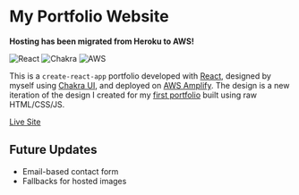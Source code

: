 # My Portfolio Website
**Hosting has been migrated from Heroku to AWS!**

![React](https://img.shields.io/badge/react-%2320232a.svg?style=for-the-badge&logo=react&logoColor=%2361DAFB)
![Chakra](https://img.shields.io/badge/chakra-%234ED1C5.svg?style=for-the-badge&logo=chakraui&logoColor=white)
![AWS](https://img.shields.io/badge/AWS-%23FF9900.svg?style=for-the-badge&logo=amazon-aws&logoColor=white)

This is a `create-react-app` portfolio developed with [React](https://reactjs.org/), designed by myself using [Chakra UI](https://chakra-ui.com/), and deployed on [AWS Amplify](https://aws.amazon.com/amplify/). The design is a new iteration of the design I created for my [first portfolio](https://github.com/JtheFox/portfolio) built using raw HTML/CSS/JS.

[Live Site](https://jthefox.com)

## Future Updates
* Email-based contact form
* Fallbacks for hosted images